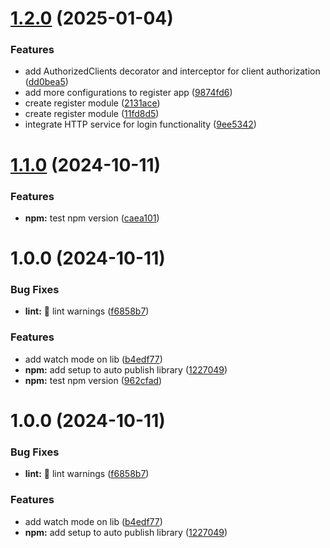 # [1.2.0](https://github.com/zrp/keycloak-nest-core/compare/v1.1.0...v1.2.0) (2025-01-04)


### Features

* add AuthorizedClients decorator and interceptor for client authorization ([dd0bea5](https://github.com/zrp/keycloak-nest-core/commit/dd0bea5022210584804fdf7d7c180c7ced0c6d3c))
* add more configurations to register app ([9874fd6](https://github.com/zrp/keycloak-nest-core/commit/9874fd634497a817a6cba0f284c368458d58f51c))
* create register module ([2131ace](https://github.com/zrp/keycloak-nest-core/commit/2131aceae5ac81d6ec67ad29b5fed59fb6e5b9bb))
* create register module ([11fd8d5](https://github.com/zrp/keycloak-nest-core/commit/11fd8d50c31ed74599e053cbe2d0c2610055a915))
* integrate HTTP service for login functionality ([9ee5342](https://github.com/zrp/keycloak-nest-core/commit/9ee53429659d3216a255dfb96c3daae52596b95c))

# [1.1.0](https://github.com/zrp/keycloak-nest-core/compare/v1.0.0...v1.1.0) (2024-10-11)


### Features

* **npm:** test npm version ([caea101](https://github.com/zrp/keycloak-nest-core/commit/caea1011a7f247cfd513e5306c3bf8c1584cc147))

# 1.0.0 (2024-10-11)


### Bug Fixes

* **lint:** :rotating_light: lint warnings ([f6858b7](https://github.com/zrp/keycloak-nest-core/commit/f6858b73f4cabaeee9682f15b12b06193624f19b))


### Features

* add watch mode on lib ([b4edf77](https://github.com/zrp/keycloak-nest-core/commit/b4edf77bf9686ecc608eef263cdb410fea373c8e))
* **npm:** add setup to auto publish library ([1227049](https://github.com/zrp/keycloak-nest-core/commit/122704992b55fe2b9d275ecee473d60e91009ec0))
* **npm:** test npm version ([962cfad](https://github.com/zrp/keycloak-nest-core/commit/962cfadec72a588563c4f8d7ab0d6605fb6b20e9))

# 1.0.0 (2024-10-11)


### Bug Fixes

* **lint:** :rotating_light: lint warnings ([f6858b7](https://github.com/zrp/keycloak-nest-core/commit/f6858b73f4cabaeee9682f15b12b06193624f19b))


### Features

* add watch mode on lib ([b4edf77](https://github.com/zrp/keycloak-nest-core/commit/b4edf77bf9686ecc608eef263cdb410fea373c8e))
* **npm:** add setup to auto publish library ([1227049](https://github.com/zrp/keycloak-nest-core/commit/122704992b55fe2b9d275ecee473d60e91009ec0))
